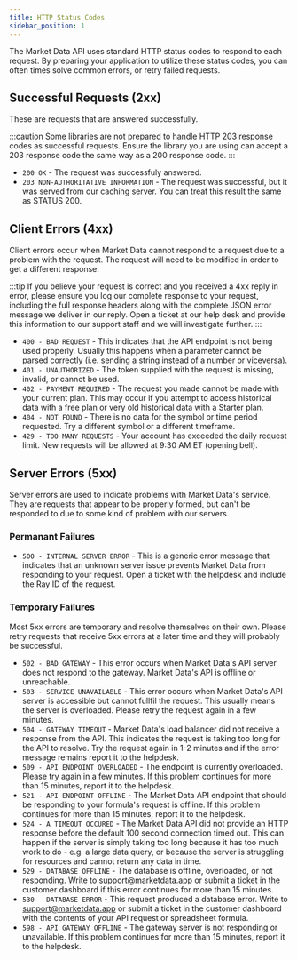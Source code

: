 ```yaml
---
title: HTTP Status Codes
sidebar_position: 1
---
```


The Market Data API uses standard HTTP status codes to respond to each request. By preparing your application to utilize these status codes, you can often times solve common errors, or retry failed requests.

## Successful Requests (2xx)

These are requests that are answered successfully.

:::caution
Some libraries are not prepared to handle HTTP 203 response codes as successful requests. Ensure the library you are using can accept a 203 response code the same way as a 200 response code.
:::

- `200 OK` - The request was successfuly answered.
- `203 NON-AUTHORITATIVE INFORMATION` - The request was successful, but it was served from our caching server. You can treat this result the same as STATUS 200.

## Client Errors (4xx)

Client errors occur when Market Data cannot respond to a request due to a problem with the request. The request will need to be modified in order to get a different response.

:::tip
If you believe your request is correct and you received a 4xx reply in error, please ensure you log our complete response to your request, including the full response headers along with the complete JSON error message we deliver in our reply. Open a ticket at our help desk and provide this information to our support staff and we will investigate further.
:::

- `400 - BAD REQUEST` - This indicates that the API endpoint is not being used properly. Usually this happens when a parameter cannot be parsed correctly (i.e. sending a string instead of a number or viceversa).
- `401 - UNAUTHORIZED` - The token supplied with the request is missing, invalid, or cannot be used.
- `402 - PAYMENT REQUIRED` - The request you made cannot be made with your current plan. This may occur if you attempt to access historical data with a free plan or very old historical data with a Starter plan.
- `404 - NOT FOUND` - There is no data for the symbol or time period requested. Try a different symbol or a different timeframe.
- `429 - TOO MANY REQUESTS` - Your account has exceeded the daily request limit. New requests will be allowed at 9:30 AM ET (opening bell).

## Server Errors (5xx)

Server errors are used to indicate problems with Market Data's service. They are requests that appear to be properly formed, but can't be responded to due to some kind of problem with our servers. 

### Permanant Failures

- `500 - INTERNAL SERVER ERROR` - This is a generic error message that indicates that an unknown server issue prevents Market Data from responding to your request. Open a ticket with the helpdesk and include the Ray ID of the request.

### Temporary Failures

Most 5xx errors are temporary and resolve themselves on their own. Please retry requests that receive 5xx errors at a later time and they will probably be successful.

- `502 - BAD GATEWAY` - This error occurs when Market Data's API server does not respond to the gateway. Market Data's API is offline or unreachable.
- `503 - SERVICE UNAVAILABLE` - This error occurs when Market Data's API server is accessible but cannot fullfil the request. This usually means the server is overloaded. Please retry the request again in a few minutes.
- `504 - GATEWAY TIMEOUT` - Market Data's load balancer did not receive a response from the API. This indicates the request is taking too long for the API to resolve. Try the request again in 1-2 minutes and if the error message remains report it to the helpdesk.
- `509 - API ENDPOINT OVERLOADED` - The endpoint is currently overloaded. Please try again in a few minutes. If this problem continues for more than 15 minutes, report it to the helpdesk.
- `521 - API ENDPOINT OFFLINE` - The Market Data API endpoint that should be responding to your formula's request is offline. If this problem continues for more than 15 minutes, report it to the helpdesk.
- `524 - A TIMEOUT OCCURED` - The Market Data API did not provide an HTTP response before the default 100 second connection timed out. This can happen if the server is simply taking too long because it has too much work to do - e.g. a large data query, or because the server is struggling for resources and cannot return any data in time.
- `529 - DATABASE OFFLINE` - The database is offline, overloaded, or not responding. Write to support@marketdata.app or submit a ticket in the customer dashboard if this error continues for more than 15 minutes.
- `530 - DATABASE ERROR` - This request produced a database error. Write to support@marketdata.app or submit a ticket in the customer dashboard with the contents of your API request or spreadsheet formula.
- `598 - API GATEWAY OFFLINE` - The gateway server is not responding or unavailable. If this problem continues for more than 15 minutes, report it to the helpdesk.
